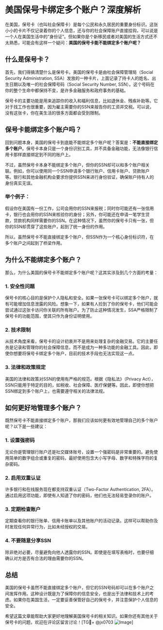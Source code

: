 # 美国保号卡绑定多个账户？深度解析

在美国，保号卡（也叫社会保障卡）是每个公民和永久居民的重要身份标识。这张小小的卡片不仅记录着你的个人信息，还与你的社会保障账户直接挂钩，可以说是一个人在美国生活中的“身份证”。但如果你是个新移民或者对美国的生活方式还不太熟悉，可能会有这样一个疑问：**美国的保号卡能不能绑定多个账户呢？**

## 什么是保号卡？

首先，我们得搞清楚什么是保号卡。美国的保号卡是由社会保障管理局（Social Security Administration, SSA）发放的一种卡片，上面记录了持卡人的姓名、出生日期以及唯一的社会保障号码（Social Security Number, SSN）。这个号码在你的整个生命中都保持不变，是许多金融服务和政府事务的基础。

保号卡的主要功能是用来追踪你的收入和福利信息，比如退休金、残疾补助等。它对于找工作也很重要，因为雇主需要你的SSN来报告你的工资并交税。可以说，没有这张卡，你在美生活的很多方面都会受到限制。

## 保号卡能绑定多个账户吗？

回到问题本身，美国的保号卡到底能不能绑定多个账户呢？答案是：**不能直接绑定多个账户**。保号卡本身只是一个身份识别工具，并不具备金融功能，无法像银行信用卡那样直接绑定到不同的账户上。

不过，虽然保号卡本身不能绑定多个账户，但你的SSN却可以和多个账户相关联。例如，你可以使用同一个SSN申请多个银行账户、信用卡账户、贷款账户等。银行和其他金融机构会要求你提供SSN来进行身份验证，确保账户持有人的身份真实无误。

### 举个例子：

假设你在美国有一份工作，公司会用你的SSN来报税；同时你可能还有一张信用卡，银行也会用你的SSN来核验你的身份；另外，你可能还在申请一笔学生贷款，贷款机构同样需要你的SSN。在这种情况下，虽然你的保号卡只有一张，但你的SSN却贯穿了这些账户，起到了统一身份的作用。

所以，虽然保号卡不能直接绑定多个账户，但SSN作为一个核心身份标识符，在多个账户之间起到了桥梁作用。

## 为什么不能绑定多个账户？

那么，为什么美国的保号卡不能绑定多个账户呢？这其实涉及到几个方面的考量：

### 1. **安全性问题**
保号卡的核心目的是保护个人隐私和安全。如果一张保号卡可以绑定多个账户，就有可能增加信息泄露的风险。想象一下，如果有人捡到了你的保号卡，他们可能会尝试通过这张卡访问你关联的所有账户。为了防止这种情况发生，SSA严格限制了保号卡的功能范围，使其只作为身份证明使用。

### 2. **技术限制**
从技术角度来看，保号卡的设计初衷并不是用来处理复杂的金融交易。它的主要任务是记录和管理你的社会保障信息，而不是成为一种多功能的金融工具。因此，即使你想要将保号卡绑定多个账户，目前的技术手段也无法实现这一点。

### 3. **法律和政策规定**
美国的法律和政策对SSN的使用有严格的规范。根据《隐私法》（Privacy Act），SSN只能用于特定的目的，如税收、社会保障、医疗保健等。因此，即使你想把SSN绑定到多个账户上，也需要遵守相关的法律法规。

## 如何更好地管理多个账户？

既然保号卡不能直接绑定多个账户，那我们应该如何更有效地管理自己的多个账户呢？以下是一些建议：

### 1. **设置强密码**
无论你是管理银行账户还是社交媒体账号，设置一个强密码是非常重要的。避免使用简单的数字组合或重复的密码，最好使用包含大小写字母、数字和特殊字符的复杂密码。

### 2. **启用双重认证**
许多银行和在线服务现在都支持双重认证（Two-Factor Authentication, 2FA）。通过启用这项功能，即使有人知道了你的密码，他们也无法轻易登录你的账户。

### 3. **定期检查账户**
定期查看你的银行账单、信用卡账单以及其他账户的活动记录。这样可以帮助你及时发现任何异常行为，比如未经授权的交易。

### 4. **不要随意分享SSN**
除非绝对必要，尽量避免向他人透露你的SSN。即使是在填写表格时，也要仔细确认对方是否有合法的理由需要你的SSN。

## 总结

美国的保号卡虽然不能直接绑定多个账户，但它的SSN号码却可以在多个账户之间发挥作用。这种设计既是为了保障你的信息安全，也是出于法律和技术上的考虑。如果你在美国生活，一定要妥善保管好自己的保号卡，并注意保护个人信息的安全。

希望这篇文章能帮助大家更好地理解美国保号卡的相关知识。如果你还有其他关于保号卡的问题，欢迎在评论区留言讨论！[TG💪+ @jx0703 ![Image](https://github.com/user-attachments/assets/dbca1d08-cadb-493c-b0ec-ad6f7a83f270)]